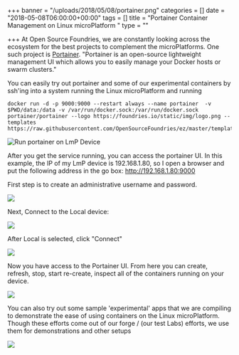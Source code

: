 +++
banner = "/uploads/2018/05/08/portainer.png"
categories = []
date = "2018-05-08T06:00:00+00:00"
tags = []
title = "Portainer Container Management on Linux microPlatform "
type = ""

+++
At Open Source Foundries, we are constantly looking across the ecosystem  for the best projects to complement the microPlatforms.  One such project is [Portainer](https://portainer.io "Portainer"). "Portainer is an open-source lightweight management UI which allows you to easily manage your Docker hosts or swarm clusters."

<!--more-->

You can easily try out portainer and some of our experimental containers by ssh'ing into a system running the Linux microPlatform and running

    docker run -d -p 9000:9000 --restart always --name portainer  -v $PWD/data:/data -v /var/run/docker.sock:/var/run/docker.sock portainer/portainer --logo https://foundries.io/static/img/logo.png --templates https://raw.githubusercontent.com/OpenSourceFoundries/ez/master/templates.json

![](/uploads/2018/05/08/runportainer.png "Run portainer on LmP Device")

After you get the service running, you can access the portainer UI.  In this example, the IP of my LmP device is 192.168.1.80, so I open a browser and put the following address in the go box: http://192.168.1.80:9000

First step is to create an administrative username and password.

![](/uploads/2018/05/08/create-account.png)

Next, Connect to the Local device:

![](/uploads/2018/05/08/connect-local.png)

After Local is selected, click "Connect"

![](/uploads/2018/05/08/connect-locally.png)

Now you have access to the Portainer UI.  From here you can create, refresh, stop, start re-create, inspect all of the containers running on your device.

![](/uploads/2018/05/08/front-page.png)

You can also try out some sample 'experimental' apps that we are compiling to demonstrate the ease of using containers on the Linux microPlatform.  Though these efforts come out of our forge / (our test Labs) efforts, we use them for demonstrations and other setups

![](/uploads/2018/05/08/experimental-apps.png)